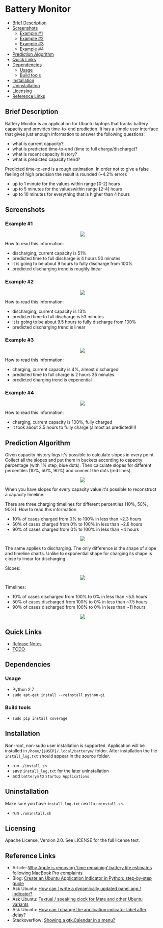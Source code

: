 # Battery Monitor

<!-- MarkdownTOC -->

- [Brief Description](#brief-description)
- [Screenshots](#screenshots)
	- [Example #1](#example-1)
	- [Example #2](#example-2)
	- [Example #3](#example-3)
	- [Example #4](#example-4)
- [Prediction Algorithm](#prediction-algorithm)
- [Quick Links](#quick-links)
- [Dependencies](#dependencies)
	- [Usage](#usage)
	- [Build tools](#build-tools)
- [Installation](#installation)
- [Uninstallation](#uninstallation)
- [Licensing](#licensing)
- [Reference Links](#reference-links)

<!-- /MarkdownTOC -->

<a name="brief-description"></a>
## Brief Description

Battery Monitor is an application for Ubuntu laptops that tracks battery capacity and provides time-to-end prediction. It has a simple user interface that gives just enough information to answer the following questions:

- what is current capacity?
- what is predicted time-to-end (time to full charge/discharge)?
- what is recent capacity history?
- what is predicted capacity trend?

Predicted time-to-end is a rough estimation. In order not to give a false feeling of high precision the result is rounded (~4.2% error):

- up to 1 minute for the values within range [0-2] hours
- up to 5 minutes for the valueswithin range [2-4] hours
- up to 10 minutes for everything that is higher than 4 hours

<a name="screenshots"></a>
## Screenshots

<a name="example-1"></a>
### Example #1

<div style="text-align:center"><img src ="img/batterym_4.png" /></div>

How to read this information:

- discharging, current capacity is 51%
- predicted time to full discharge is 4 hours 50 minutes
- it is going to be about 9 hours to fully discharge from 100%
- predicted discharging trend is roughly linear

<a name="example-2"></a>
### Example #2

<div style="text-align:center"><img src ="img/batterym_1.png" /></div>

How to read this information:

- discharging, current capacity is 13%
- predicted time to full discharge is 53 minutes
- it is going to be about 9.5 hours to fully discharge from 100%
- predicted discharging trend is linear

<a name="example-3"></a>
### Example #3

<div style="text-align:center"><img src ="img/batterym_2.png" /></div>

How to read this information:

- charging, current capacity is 4%, almost discharged
- predicted time to full charge is 2 hours 35 minutes
- predicted charging trend is exponential

<a name="example-4"></a>
### Example #4

<div style="text-align:center"><img src ="img/batterym_3.png" /></div>

How to read this information:

- charging, current capacity is 100%, fully charged
- it took about 2.5 hours to fully charge (almost as predicted!!!)

<a name="prediction-algorithm"></a>
## Prediction Algorithm

Given capacity history logs it's possible to calculate slopes in every point. Collect all the slopes and put them in buckets according to capacity percentage (with 1% step, blue dots). Then calculate slopes for different percentiles (10%, 50%, 90%) and connect the dots (red lines).

<div style="text-align:center"><img src ="img/slopes_charge.png" /></div>

When you have slopes for every capacity value it's possible to reconstruct a capacity timeline. 

There are three charging timelines for different percentiles (10%, 50%, 90%). How to read this information:

- 10% of cases charged from 0% to 100% in less than ~2.3 hours
- 50% of cases charged from 0% to 100% in less than ~2.8 hours
- 90% of cases charged from 0% to 100% in less than ~4 hours

<div style="text-align:center"><img src ="img/reconstructed_charge.png" /></div>

The same applies to discharging. The only difference is the shape of slope and timeline charts. Unlike to exponential shape for charging its shape is close to linear for discharging.

Slopes:
<div style="text-align:center"><img src ="img/slopes_discharge.png" /></div>

Timelines:

- 10% of cases discharged from 100% to 0% in less than ~5.5 hours
- 50% of cases discharged from 100% to 0% in less than ~7.5 hours
- 90% of cases discharged from 100% to 0% in less than ~11 hours

<div style="text-align:center"><img src ="img/reconstructed_discharge.png" /></div>

<a name="quick-links"></a>
## Quick Links

- [Release Notes](release-notes.md)
- [TODO](todo.md)

<a name="dependencies"></a>
## Dependencies

<a name="usage"></a>
### Usage

- Python 2.7
- `sudo apt-get install --reinstall python-gi`

<a name="build-tools"></a>
### Build tools

- `sudo pip install coverage`

<a name="installation"></a>
## Installation

Non-root, non-sudo user installation is supported. Application will be installed in `/home/{$USER}/.local/batterym/` folder. After installation the file `install_log.txt` should appear in the source folder.

- run `./install.sh`
- save `install_log.txt` for the later uninstallation
- add `batterym` to `Startup Applications`

<a name="uninstallation"></a>
## Uninstallation

Make sure you have `install_log.txt` next to `uninstall.sh`.

- run `./uninstall.sh`

<a name="licensing"></a>
## Licensing

Apache License, Version 2.0. See LICENSE for the full license text.

<a name="reference-links"></a>
## Reference Links

- Article: [Why Apple is removing ‘time remaining’ battery life estimates following MacBook Pro complaints](https://9to5mac.com/2016/12/13/why-apple-is-removing-time-remaining-battery-life-estimates-macbook-pro/)
- Blog: [Create an Ubuntu Application Indicator in Python: step-by-step guide](http://candidtim.github.io/appindicator/2014/09/13/ubuntu-appindicator-step-by-step.html)
- Ask Ubuntu: [How can I write a dynamically updated panel app / indicator?](http://askubuntu.com/questions/751608/how-can-i-write-a-dynamically-updated-panel-app-indicator)
- Ask Ubuntu: [Textual / speaking clock for Mate and other Ubuntu variants](http://askubuntu.com/questions/750815/fuzzy-clock-for-ubuntu/752675#752675)
- Ask Ubuntu: [How can I change the application indicator label after delay?](http://askubuntu.com/questions/150970/how-can-i-change-the-application-indicator-label-after-delay)
- Stackoverflow: [Showing a gtk.Calendar in a menu?](http://stackoverflow.com/questions/11132929/showing-a-gtk-calendar-in-a-menu)
